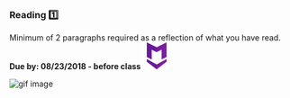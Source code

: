 ### Reading :one:

Minimum of 2 paragraphs required as a reflection of what you have read. **Due by: 08/23/2018 - before class**
![alt text](https://github.com/adam-p/markdown-here/raw/master/src/common/images/icon48.png)


![gif image](https://media.giphy.com/media/3ohjUZwBT9Clm4ZPGM/giphy.gif)
